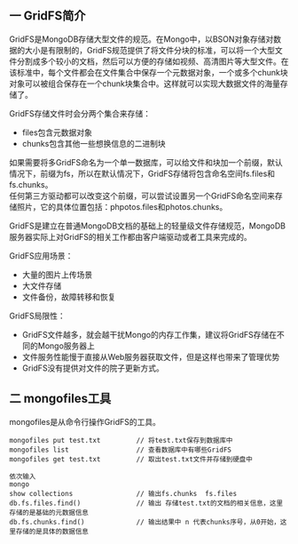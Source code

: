 ## 一 GridFS简介

GridFS是MongoDB存储大型文件的规范。在Mongo中，以BSON对象存储对数据的大小是有限制的，GridFS规范提供了将文件分块的标准，可以将一个大型文件分割成多个较小的文档，然后可以方便的存储如视频、高清图片等大型文件。在该标准中，每个文件都会在文件集合中保存一个元数据对象，一个或多个chunk块对象可以被组合保存在一个chunk块集合中。这样就可以实现大数据文件的海量存储了。  

GridFS存储文件时会分两个集合来存储：
- files包含元数据对象
- chunks包含其他一些想换信息的二进制块

如果需要将多GridFS命名为一个单一数据库，可以给文件和块加一个前缀，默认情况下，前缀为fs，所以在默认情况下，GridFS存储将包含命名空间fs.files和fs.chunks。  
任何第三方驱动都可以改变这个前缀，可以尝试设置另一个GridFS命名空间来存储照片，它的具体位置包括：phpotos.files和photos.chunks。

GridFS是建立在普通MongoDB文档的基础上的轻量级文件存储规范，MongoDB服务器实际上对GridFS的相关工作都由客户端驱动或者工具来完成的。  

GridFS应用场景：
- 大量的图片上传场景
- 大文件存储
- 文件备份，故障转移和恢复
  

GridFS局限性：
- GridFS文件越多，就会越干扰Mongo的内存工作集，建议将GridFS存储在不同的Mongo服务器上
- 文件服务性能慢于直接从Web服务器获取文件，但是这样也带来了管理优势
- GridFS没有提供对文件的院子更新方式。

## 二 mongofiles工具
mongofiles是从命令行操作GridFS的工具。  
```
mongofiles put test.txt         // 将test.txt保存到数据库中                 
mongofiles list                 // 查看数据库中有哪些GridFS
mongofiles get test.txt         // 取出test.txt文件并存储到硬盘中

依次输入
mongo
show collections                // 输出fs.chunks  fs.files
db.fs.files.find()              // 输出 存储test.txt的文档的相关信息，这里存储的是基础的元数据信息
db.fs.chunks.find()             // 输出结果中 n 代表chunks序号，从0开始，这里存储的是具体的数据信息
```